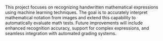 This project focuses on recognizing handwritten mathematical expressions using machine learning techniques. The goal is to accurately interpret mathematical notation from images and extend this capability to automatically evaluate math tests. Future improvements will include enhanced recognition accuracy, support for complex expressions, and seamless integration with automated grading systems.